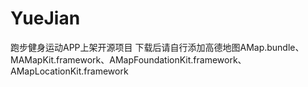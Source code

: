 # YueJian
跑步健身运动APP上架开源项目
下载后请自行添加高德地图AMap.bundle、MAMapKit.framework、AMapFoundationKit.framework、AMapLocationKit.framework

